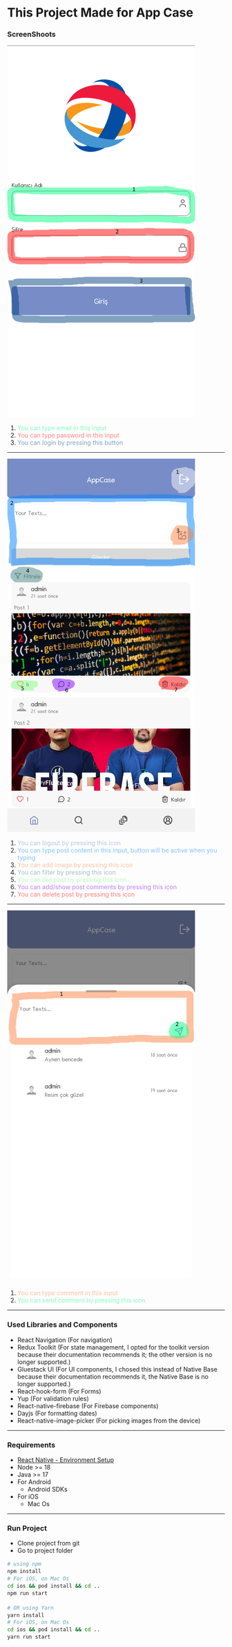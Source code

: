 # This Project Made for App Case

### ScreenShoots

![alt text](https://github.com/Metin137/AppCase/blob/main/src/assets/screenShoots/loginScreenSS.png?raw=true)

1. <span style="color: #82ffc1">You can type email in this input</span >
2. <span style="color: #ff8282">You can type password in this input</span >
3. <span style="color: #82a1c1">You can login by pressing this button</span >

<hr/>

![alt text](https://github.com/Metin137/AppCase/blob/main/src/assets/screenShoots/homeScreen.png?raw=true)

1. <span style="color: #bac4e2">You can logout by pressing this icon</span >
2. <span style="color: #82c1ff">You can type post content in this input, button will be active when you typing</span >
3. <span style="color: #ffc1a1">You can add image by pressing this icon</span >
4. <span style="color: #a1c1c1">You can filter by pressing this icon</span >
5. <span style="color: #bdfbbd">You can like post by pressing this icon</span >
6. <span style="color: #bd7efb">You can add/show post comments by pressing this icon</span >
7. <span style="color: #fb7e7e">You can delete post by pressing this icon</span >

<hr/>

![alt text](https://github.com/Metin137/AppCase/blob/main/src/assets/screenShoots/commentModalS.png?raw=true)

1. <span style="color: #ffc1a1">You can type comment in this input</span >
2. <span style="color: #82ffc1">You can send comment by pressing this icon</span >

<hr/>

### Used Libraries and Components

- React Navigation (For navigation)
- Redux Toolkit (For state management, I opted for the toolkit version because their documentation recommends it; the other version is no longer supported.)
- Gluestack UI (For UI components, I chosed this instead of Native Base because their documentation recommends it, the Native Base is no longer supported.)
- React-hook-form (For Forms)
- Yup (For validation rules)
- React-native-firebase (For Firebase components)
- Dayjs (For formatting dates)
- React-native-image-picker (For picking images from the device)

<hr/>

### Requirements

- [React Native - Environment Setup](https://reactnative.dev/docs/environment-setup)
- Node >= 18
- Java >= 17
- For Android
  - Android SDKs
- For iOS
  - Mac Os

<hr/>

### Run Project

- Clone project from git
- Go to project folder

```bash
# using npm
npm install
# For iOS, on Mac Os
cd ios && pod install && cd ..
npm run start

# OR using Yarn
yarn install
# For iOS, on Mac Os
cd ios && pod install && cd ..
yarn run start
```
